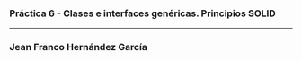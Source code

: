 ### Práctica 6 - Clases e interfaces genéricas. Principios SOLID
---
### Jean Franco Hernández García